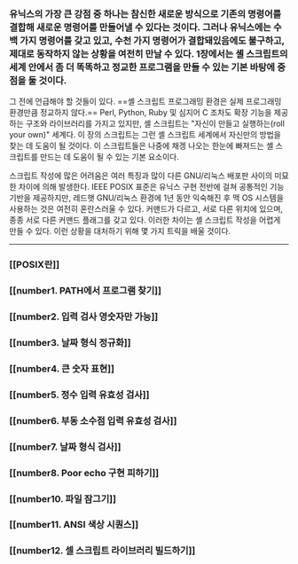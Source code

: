 
### 유닉스의 가장 큰 강점 중 하나는 참신한 새로운 방식으로 기존의 명령어를 결합해 새로운 명령어를 만들어낼 수 있다는 것이다. 그러나 유닉스에는 수백 가지 명령어를 갖고 있고, 수천 가지 명령어가 결합돼있음에도 불구하고, 제대로 동작하지 않는 상황을 여전히 만날 수 있다. 1장에서는 셸 스크립트의 세계 안에서 좀 더 똑똑하고 정교한 프로그램을 만들 수 있는 기본 바탕에 중점을 둘 것이다.

그 전에 언급해야 할 것들이 있다. ==셸 스크립트 프로그래밍 환경은 실제 프로그래밍 환경만큼 정교하지 않다.== Perl, Python, Ruby 및 심지어 C 조차도 확장 기능을 제공하는 구조와 라이브러리를 가지고 있지만, 셸 스크립트는 "자신이 만들고 실행하는(roll your own)" 세계다. 이 장의 스크립트는 그런 셸 스크립트 세계에서 자신만의 방법을 찾는 데 도움이 될 것이다. 이 스크립트들은 나중에 채겡 나오는 한눈에 빠져드는 셸 스크립트를 만드는 데 도움이 될 수 있는 기본 요소이다.

스크립트 작성에 많은 어려움은 여러 특징과 많이 다른 GNU/리눅스 배포판 사이의 미묘한 차이에 의해 발생한다. IEEE POSIX 표준은 유닉스 구현 전반에 걸쳐 공통적인 기능 기반을 제공하지만, 레드햇 GNU/리눅스 환경에 1년 동안 익숙해진 후 맥 OS 시스템을 사용하는 것은 여전히 혼란스러울 수 있다. 커맨드가 다르고, 서로 다른 위치에 있으며, 종종 서로 다른 커맨드 플래그를 갖고 있다. 이러한 차이는 셸 스크립트 작성을 어렵게 만들 수 있다. 이런 상황을 대처하기 위해 몇 가지 트릭을 배울 것이다.

---
### [[POSIX란]]
### [[number1. PATH에서 프로그램 찾기]]
### [[number2. 입력 검사 영숫자만 가능]]

### [[number3. 날짜 형식 정규화]]

### [[number4. 큰 숫자 표현]]

### [[number5. 정수 입력 유효성 검사]]

### [[number6. 부동 소수점 입력 유효성 검사]]

### [[number7. 날짜 형식 검사]]

### [[number8. Poor echo 구현 피하기]]

### [[number10. 파일 잠그기]]

### [[number11. ANSI 색상 시퀀스]]

### [[number12. 셀 스크립트 라이브러리 빌드하기]]
